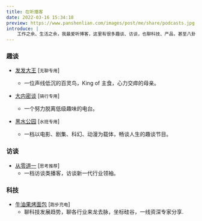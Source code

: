 ```yaml
---
title: 在听播客
date: 2022-03-16 15:34:18
preview: https://www.panshenlian.com/images/post/me/share/podcasts.jpg
introduce: |
    工作之余、生活之余，我最爱听博客，这里有很多趣谈、访谈，也聊科技、产品，甚至八卦。
---
```


    
### 趣谈 

- [发发大王](https://www.ximalaya.com/album/12546834) [`无聊专用`]
    - 一位声线低沉的百灵鸟，King of 主食，心力交瘁的母亲。

- [大内密谈](https://www.ximalaya.com/album/8583636) [`骑行专用`]
    - 一个努力脱离低级趣味的电台。

- [黑水公园](https://www.xiaoyuzhoufm.com/podcast/5e280faf418a84a0461fba0d)  [`水班专用`]
    - 一档以电影、剧集、科幻、动漫为载体，畅谈人生的趣谈节目。

### 访谈 

- [从零道一](https://www.0011.one/) [`思考推荐`]
    - 一档访谈类播客，访谈新一代行业领袖。

### 科技 

- [牛油果烤面包](https://avocadotoast.live/)  [`跑步充电`]
    - 聊科技发展趋势，聊各行业来龙去脉，坐标硅谷，一线资深专家分享.